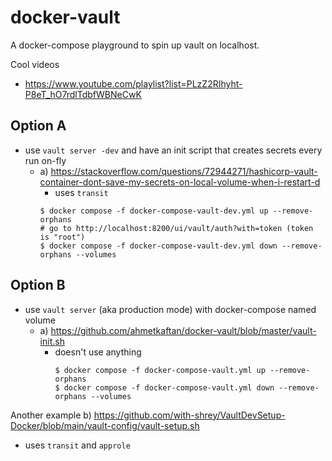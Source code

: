 # docker-vault

A docker-compose playground to spin up vault on localhost.

Cool videos
- https://www.youtube.com/playlist?list=PLzZ2RIhyht-P8eT_hO7rdlTdbfWBNeCwK

## Option A
- use `vault server -dev` and have an init script that creates secrets every run on-fly
  - a) https://stackoverflow.com/questions/72944271/hashicorp-vault-container-dont-save-my-secrets-on-local-volume-when-i-restart-d
    - uses `transit`
    ```shell
    $ docker compose -f docker-compose-vault-dev.yml up --remove-orphans    
    # go to http://localhost:8200/ui/vault/auth?with=token (token is "root")      
    $ docker compose -f docker-compose-vault-dev.yml down --remove-orphans --volumes
    ```

## Option B
- use `vault server` (aka production mode) with docker-compose named volume
  - a) https://github.com/ahmetkaftan/docker-vault/blob/master/vault-init.sh
    - doesn't use anything 
      ```shell
      $ docker compose -f docker-compose-vault.yml up --remove-orphans    
      $ docker compose -f docker-compose-vault.yml down --remove-orphans --volumes
      ```

Another example
b) https://github.com/with-shrey/VaultDevSetup-Docker/blob/main/vault-config/vault-setup.sh
  - uses `transit` and `approle`
